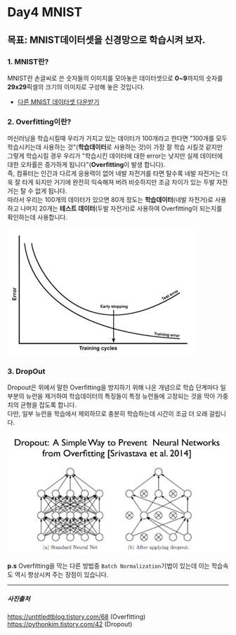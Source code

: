 # Day4 MNIST
## 목표: MNIST데이터셋을 신경망으로 학습시켜 보자.
### **1. MNIST란?**
MNIST란 손글씨로 쓴 숫자들의 이미지를 모아놓은 데이터셋으로 **0~9**까지의
숫자를 **29x29**픽셀의 크기의 이미지로 구성해 놓은 것입니다.   
+ [다른 MNIST 데이터셋 다운받기](http://yann.lecun.com/exdb/mnist/)


### **2. Overfitting이란?**
머신러닝을 학습시킬때 우리가 가지고 있는 데이터가 100개라고 한다면 "100개를
모두 학습시키는데 사용하는 것"(**학습데이터**로 사용하는 것)이 가장 잘 학습 시킬것
같지만 그렇게 학습시킬 경우 우리가 "학습시킨 데이터에 대한 error는 낮지만 실제 데이터에
대한 오차률은 증가하게 됩니다"(**Overfitting**이 발생 합니다).   
즉, 컴퓨터는 인간과 다르게 응용력이 없어 네발 자전거를 타면 탈수록 네발 자전거는
더욱 잘 타게 되지만 거기에 완전히 익숙해져 버려 비슷하지만 조금 차이가 있는 두발 자전거는
탈 수 없게 됩니다.  
따라서 우리는 100개의 데이터가 있으면 80개 정도는 **학습데이터**(네발 자전거)로 사용하고
나머지 20개는 **테스트 데이터**(두발 자전거)로 사용하여 Overfitting이 되는지를 확인하는데
사용합니다.

![git](https://github.com/wotjd0715/DeepLearning/blob/master/4.MNIST/over.png)

### **3. DropOut**
Dropout은 위에서 말한 Overfitting을 방지하기 위해 나온 개념으로 학습 단계마다 일부분의 뉴런을 제거하여
학습데이터의 특징들이 특정 뉴런들에 고정되는 것을 막아 가중치의 균형을 잡도록 합니다.   
다만, 일부 뉴런을 학습에서 제외하므로 충분히 학습하는데 시간이 조금 더 오래 걸립니다.   
 
![git](https://github.com/wotjd0715/DeepLearning/blob/master/4.MNIST/dropout.png)   

**p.s** Overfitting을 막는 다른 방법중 ```Batch Normalization```기법이 있는데 이는 학습속도 역시 
향상시켜 주는 장점이 있습니다.

***
##### 사진출처
https://untitledtblog.tistory.com/68 (Overfitting)   
https://pythonkim.tistory.com/42 (Dropout)

